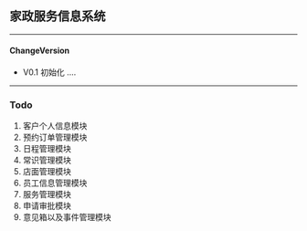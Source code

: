 ## 家政服务信息系统

---
#### ChangeVersion
- V0.1 初始化
....
---

### Todo
1. 客户个人信息模块
1. 预约订单管理模块
1. 日程管理模块
1. 常识管理模块
1. 店面管理模块
1. 员工信息管理模块
1. 服务管理模块
1. 申请审批模块
1. 意见箱以及事件管理模块

